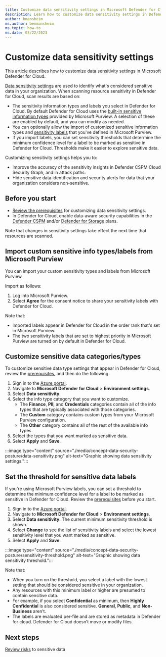```yaml
---
title: Customize data sensitivity settings in Microsoft Defender for Cloud
description: Learn how to customize data sensitivity settings in Defender for Cloud
author: bmansheim
ms.author: benmansheim
ms.topic: how-to
ms.date: 03/22/2023
---
```

# Customize data sensitivity settings

This article describes how to customize data sensitivity settings in Microsoft Defender for Cloud. 

[Data sensitivity settings](concept-data-security-posture.md#data-sensitivity-settings) are used to identify what's considered sensitive data in your organization. When scanning resource sensitivity in Defender for Cloud, scan results are based on:

- The sensitivity information types and labels you select in Defender for Cloud. By default Defender for Cloud uses the [built-in sensitive information types](/microsoft-365/compliance/sensitive-information-type-learn-about#built-in-sensitive-information-types) provided by Microsoft Purview. A selection of these are enabled by default, and you can modify as needed.
- You can optionally allow the import of customized sensitive information types and [sensitivity labels](/microsoft-365/compliance/sensitivity-labels#what-a-sensitivity-label-is) that you've defined in Microsoft Purview.
- If you import labels, you can set sensitivity thresholds that determine the minimum confidence level for a label to be marked as sensitive in Defender for Cloud. Thresholds make it easier to explore sensitive data.

Customizing sensitivity settings helps you to:

- Improve the accuracy of the sensitivity insights in Defender CSPM Cloud Security Graph, and in attack paths: 
- Hide sensitive data identification and security alerts for data that your organization considers non-sensitive.

## Before you start

- [Review the prerequisites](concept-data-security-posture-prepare.md#configuring-data-sensitivity-settings) for customizing data sensitivity settings.
- In Defender for Cloud, enable data-aware security capabilities in the [Defender CSPM](data-security-posture-enable.md) and/or [Defender for Storage](defender-for-storage-introduction.md) plans.

Note that changes in sensitivity settings take effect the next time that resources are scanned.

## Import custom sensitive info types/labels from Microsoft Purview

You can import your custom sensitivity types and labels from Microsoft Purview.

Import as follows:

1. Log into Microsoft Purview.
1. Select **Agree** for the consent notice to share your sensitivity labels with Defender for Cloud.

Note that:

- Imported labels appear in Defender for Cloud in the order rank that's set in Microsoft Purview.
- The two sensitivity labels that are set to highest priority in Microsoft Purview are turned on by default in Defender for Cloud.


## Customize sensitive data categories/types

To customize sensitive data type settings that appear in Defender for Cloud, review the [prerequisites](concept-data-security-posture-prepare.md#configuring-data-sensitivity-settings), and then do the following.

1. Sign in to the [Azure portal](https://portal.azure.com). 
1. Navigate to **Microsoft Defender for Cloud** > **Environment settings**.
1. Select **Data sensitivity**.
1. Select the info type category that you want to customize.
    - The **Finance**, **PII**, and **Credentials** categories contain all of the info types that are typically associated with those categories.
    - The **Custom** category contains custom types from your Microsoft Purview configuration.
    - The **Other** category contains all of the rest of the available info types.
1. Select the types that you want marked as sensitive data.
1. Select **Apply** and **Save**.

:::image type="content" source="./media/concept-data-security-posture/data-sensitivity.png" alt-text="Graphic showing data sensitivity settings.":::

## Set the threshold for sensitive data labels

If you're using Microsoft Purview labels, you can set a threshold to determine the minimum confidence level for a label to be marked as sensitive in Defender for Cloud. Review the [prerequisites](concept-data-security-posture-prepare.md#configuring-data-sensitivity-settings) before you start.


1. Sign in to the [Azure portal](https://portal.azure.com). 
1. Navigate to **Microsoft Defender for Cloud** > **Environment settings**.
1. Select **Data sensitivity**.
    The current minimum sensitivity threshold is shown.
1. Select **Change** to see the list of sensitivity labels and select the lowest sensitivity level that you want marked as sensitive.
1. Select **Apply** and **Save**.

:::image type="content" source="./media/concept-data-security-posture/sensitivity-threshold.png" alt-text="Graphic showing data sensitivity threshold.":::

Note that:

- When you turn on the threshold, you select a label with the lowest setting that should be considered sensitive in your organization.
- Any resources with this minimum label or higher are presumed to contain sensitive data.
- For example, if you select **Confidential** as minimum, then **Highly Confidential** is also considered sensitive. **General**, **Public**, and **Non-Business** aren't.
- The labels are evaluated per-file and are stored as metadata in Defender for cloud. Defender for Cloud doesn’t move or modify files.

## Next steps

[Review risks](data-security-review-risks.md) to sensitive data
